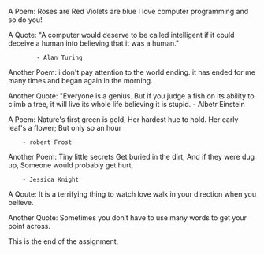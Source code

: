 A Poem:
Roses are Red
Violets are blue
I love computer programming
and so do you!

A Quote:
"A computer would deserve to be called
intelligent if it could deceive a human
into believing that it was a human."
				
			- Alan Turing

Another Poem:
i don't pay attention to the
world ending.
it has ended for me 
many times
and began again in the morning.

Another Quote:
"Everyone is a genius. But if you judge
a fish on its ability to climb a tree,
it will live its whole life believing
it is stupid.
		- Albetr Einstein 

A Poem:
Nature's first green is gold,
Her hardest hue to hold.
Her early leaf's a flower;
But only so an hour

		- robert Frost

Another Poem:
Tiny little secrets
Get buried in the dirt,
And if they were dug up,
Someone would probably get hurt,

		- Jessica Knight

A Qoute:
It is a terrifying thing
to watch love
walk in your direction
when you believe.

Another Quote:
Sometimes you don’t have to use many words to get your point across.

This is the end of the assignment.











 
